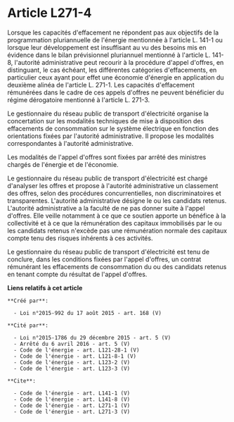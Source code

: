 # Article L271-4

Lorsque les capacités d'effacement ne répondent pas aux objectifs de la programmation pluriannuelle de l'énergie mentionnée à
l'article L. 141-1 ou lorsque leur développement est insuffisant au vu des besoins mis en évidence dans le bilan prévisionnel
pluriannuel mentionné à l'article L. 141-8, l'autorité administrative peut recourir à la procédure d'appel d'offres, en
distinguant, le cas échéant, les différentes catégories d'effacements, en particulier ceux ayant pour effet une économie
d'énergie en application du deuxième alinéa de l'article L. 271-1. Les capacités d'effacement rémunérées dans le cadre de ces
appels d'offres ne peuvent bénéficier du régime dérogatoire mentionné à l'article L. 271-3. 

Le gestionnaire du réseau public de transport d'électricité organise la concertation sur les modalités techniques de mise à
disposition des effacements de consommation sur le système électrique en fonction des orientations fixées par l'autorité
administrative. Il propose les modalités correspondantes à l'autorité administrative. 

Les modalités de l'appel d'offres sont fixées par arrêté des ministres chargés de l'énergie et de l'économie. 

Le gestionnaire du réseau public de transport d'électricité est chargé d'analyser les offres et propose à l'autorité
administrative un classement des offres, selon des procédures concurrentielles, non discriminatoires et transparentes.
L'autorité administrative désigne le ou les candidats retenus. L'autorité administrative a la faculté de ne pas donner suite
à l'appel d'offres. Elle veille notamment à ce que ce soutien apporte un bénéfice à la collectivité et à ce que la
rémunération des capitaux immobilisés par le ou les candidats retenus n'excède pas une rémunération normale des capitaux
compte tenu des risques inhérents à ces activités. 

Le gestionnaire du réseau public de transport d'électricité est tenu de conclure, dans les conditions fixées par l'appel
d'offres, un contrat rémunérant les effacements de consommation du ou des candidats retenus en tenant compte du résultat de
l'appel d'offres.

**Liens relatifs à cet article**

	**Créé par**:

	  - Loi n°2015-992 du 17 août 2015 - art. 168 (V)

	**Cité par**:

	  - Loi n°2015-1786 du 29 décembre 2015 - art. 5 (V)
	  - Arrêté du 6 avril 2016 - art. 5 (V)
	  - Code de l'énergie - art. L121-28-1 (V)
	  - Code de l'énergie - art. L121-8-1 (V)
	  - Code de l'énergie - art. L123-2 (V)
	  - Code de l'énergie - art. L123-3 (V)

	**Cite**:

	  - Code de l'énergie - art. L141-1 (V)
	  - Code de l'énergie - art. L141-8 (V)
	  - Code de l'énergie - art. L271-1 (V)
	  - Code de l'énergie - art. L271-3 (V)
